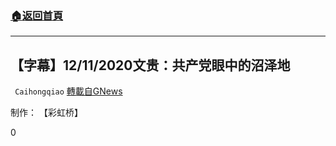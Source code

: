 ###  [:house:返回首頁](https://github.com/ourhimalayas/txt)
---

## 【字幕】12/11/2020文贵：共产党眼中的沼泽地
` Caihongqiao` [轉載自GNews](https://gnews.org/zh-hans/651409/)

制作： 【彩虹桥】

0
